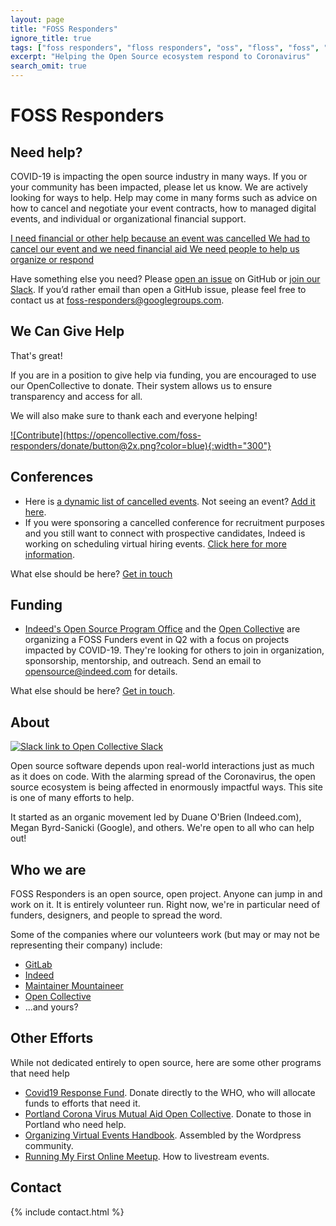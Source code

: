 ```yaml
---
layout: page
title: "FOSS Responders"
ignore_title: true
tags: ["foss responders", "floss responders", "oss", "floss", "foss", "open source", "aid", "coronavirus", "covid-19", "opensource"]
excerpt: "Helping the Open Source ecosystem respond to Coronavirus"
search_omit: true
---
```


<h1 class="center">FOSS Responders</h1>

## Need help?

COVID-19 is impacting the open source industry in many ways. If you or your community has been impacted, please let us know. We are actively looking for ways to help. Help may come in many forms such as advice on how to cancel and negotiate your event contracts, how to managed digital events, and individual or organizational financial support.

<a href="https://forms.gle/HP2vnBL4Vu1qu5YQ8">
  <span class="btn help">
  I need financial or other help because an event was cancelled
  </span>
</a>

<a href="https://github.com/foss-responders/support-requests/issues/new?assignees=&labels=&template=we-had-to-cancel-our-event-and-we-need-financial-aid.md&title=%5BEVENT%5D">
  <span class="btn help">
  We had to cancel our event and we need financial aid
  </span>
</a>

<a href="https://github.com/foss-responders/support-requests/issues/new?assignees=&labels=&template=we-need-people-to-help-us-organize-or-respond.md&title=%5BORGANIZE%5D">
  <span class="btn help">
  We need people to help us organize or respond
  </span>
</a>

Have something else you need? Please [open an issue](https://github.com/foss-responders/support-requests/issues/new) on GitHub or [join our Slack](https://slack.opencollective.com/#crisis-working-group). If you’d rather email than open a GitHub issue, please feel free to contact us at [foss-responders@googlegroups.com](mailto:foss-responders@googlegroups.com).

## We Can Give Help

That's great!

If you are in a position to give help via funding, you are encouraged to use our OpenCollective to donate. Their system allows us to ensure transparency and access for all.

We will also make sure to thank each and everyone helping!

<a href="https://opencollective.com/foss-responders/donate" target="_blank">
![Contribute](https://opencollective.com/foss-responders/donate/button@2x.png?color=blue){:width="300"}
</a>

## Conferences

- Here is [a dynamic list of cancelled events](https://airtable.com/shrETNURgXNrGWbd8/tblc49hMMykARebo8). Not seeing an event? [Add it here](https://airtable.com/shr5QBJUPPOQUJfND).
- If you were sponsoring a cancelled conference for recruitment purposes and you still want to connect with prospective candidates, Indeed is working on scheduling virtual hiring events. [Click here for more information](https://events.indeed.com/hiringevents/#get_started_form).

What else should be here? [Get in touch](mailto:foss-responders@googlegroups.com!)


## Funding

- [Indeed's Open Source Program Office](https://opensource.indeed.com) and the [Open Collective](https://opencollective.com) are organizing a FOSS Funders event in Q2 with a focus on projects impacted by COVID-19. They're looking for others to join in organization, sponsorship, mentorship, and outreach. Send an email to [opensource@indeed.com](mailto:opensource@indeed.com) for details.

What else should be here? [Get in touch](mailto:foss-responders@googlegroups.com).

## About

<p class="center"><a href="https://slack.opencollective.com/#crisis-working-group"><img src="https://img.shields.io/badge/slack-open%20collective-blue" alt="Slack link to Open Collective Slack"/></a></p>

Open source software depends upon real-world interactions just as much as it does on code. With the alarming spread of the Coronavirus, the open source ecosystem is being affected in enormously impactful ways. This site is one of many efforts to help.

It started as an organic movement led by Duane O'Brien (Indeed.com), Megan Byrd-Sanicki (Google), and others. We're open to all who can help out!

## Who we are

FOSS Responders is an open source, open project. Anyone can jump in and work on it. It is entirely volunteer run. Right now, we're in particular need of funders, designers, and people to spread the word.

Some of the companies where our volunteers work (but may or may not be representing their company) include:

- [GitLab](https://about.gitlab.com/)
- [Indeed](https://indeed.com)
- [Maintainer Mountaineer](https://maintainer.io)
- [Open Collective](https://opencollective.com)
- ...and yours?

## Other Efforts

While not dedicated entirely to open source, here are some other programs that need help

* [Covid19 Response Fund](https://covid19responsefund.org/). Donate directly to the WHO, who will allocate funds to efforts that need it.
* [Portland Corona Virus Mutual Aid Open Collective](https://opencollective.com/portland-corona-virus-mutual-aid-fund). Donate to those in Portland who need help.
* [Organizing Virtual Events Handbook](https://make.wordpress.org/community/handbook/meetup-organizer/resources/organizing-virtual-events/). Assembled by the Wordpress community.
* [Running My First Online Meetup](https://dev.to/_phzn/running-my-first-online-meetup-o1h). How to livestream events.

## Contact

{% include contact.html %}
